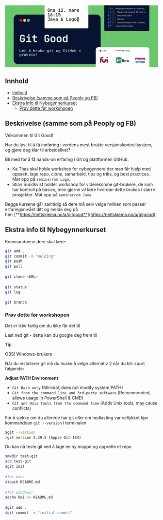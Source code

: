 ![Git Good banner](assets/git-good-banner.png)
<!-- 
# Git Good

> Sted: Java og Logo (Se beskrivelse)
>
> Dato: Onsdag 12. mars
>
> Tid: 16:15 - 18:00

Samarbeidsarrangement med:

- FUI - Fagutvalget ved Intitutt for Informatikk
- Mikro - Linjeforeningen for Robotikk og Intelligent Systemer
- Progsys - Linjeforeningen for Programmering og Systemarkitektur
 -->

## Innhold

- [Innhold](#innhold)
- [Beskrivelse (samme som på Peoply og FB)](#beskrivelse-samme-som-på-peoply-og-fb)
- [Ekstra info til Nybegynnerkurset](#ekstra-info-til-nybegynnerkurset)
  - [Prøv dette før workshopen](#prøv-dette-før-workshopen)

## Beskrivelse (samme som på Peoply og FB)

Velkommen til Git Good!

Har du lyst til å få innføring i verdens mest brukte versjonskontrollsystem, og gjøre deg klar til arbeidslivet?

Bli med for å få hands-on erfaring i Git og plattformen GitHub.

- Ka Thas skal holde workshop for nybegynnere der man får hjelp med oppsett, lage repo, clone, samarbeid, tips og triks, og best practices. Møt opp på `seminarrom Logo`.
- Stian Sundkvist holder workshop for viderekomne git-brukere, de som har kontroll på basics, men gjerne vil lære hvordan dette brukes i større prosjekter. Møt opp på `seminarrom Java`.

Begge kursene går samtidig så dere må selv velge hvilken som passer erfaringsnivået ditt og melde deg på her: [**https://nettskjema.no/a/gitgood**](https://nettskjema.no/a/gitgood)

## Ekstra info til Nybegynnerkurset

Kommandoene dere skal lære:

```bash
git add .
git commit -m "melding"
git push
git pull

git clone <URL>

git status
git log

git branch
```

### Prøv dette før workshopen

Det er ikke farlig om du ikke får det til

Last ned git - dette kan du google deg frem til

> [!TIP]
>
> OBS! Windows-brukere
>
> Når du installerer git må du huske å velge alternativ 2 når du blir spurt følgende:
>
> **Adjust PATH Environment**
>
> - `Git Bash only` (Minimal, does not modify system PATH)
> - `Git from the command line and 3rd-party software` (Recommended, allows usage in PowerShell & CMD)
> - `Git and Unix tools from the command line` (Adds Unix tools, may cause conflicts)

For å sjekke om du allerede har git eller om nedlasting var vellykket kjør kommandoen
`git --version` i terminalen

```bash
$git --version
>git version 2.39.5 (Apple Git-154)
```

Du kan nå teste git ved å lage en ny mappe og opprette et repo

```bash
$mkdir test-git
$cd test-git
$git init

#for mac:
$touch README.md

#for windows:
$echo hei >> README.md

$git add .
$git commit -m "initial commit"
```
